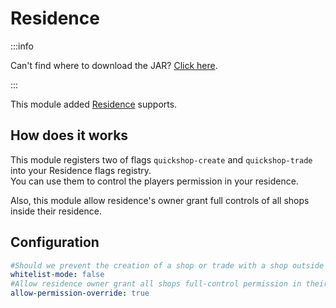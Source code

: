 # Residence

:::info

Can't find where to download the JAR? [Click here](../faq/where-addons-compacts-at.md).

:::

This module added [Residence](https://www.spigotmc.org/resources/residence-1-7-10-up-to-1-19.11480/) supports.

## How does it works

This module registers two of flags `quickshop-create` and `quickshop-trade` into your Residence flags registry.  
You can use them to control the players permission in your residence.

Also, this module allow residence's owner grant full controls of all shops inside their residence.

## Configuration

```yaml
#Should we prevent the creation of a shop or trade with a shop outside Residence's area?
whitelist-mode: false
#Allow residence owner grant all shops full-control permission in their claim.
allow-permission-override: true
```
